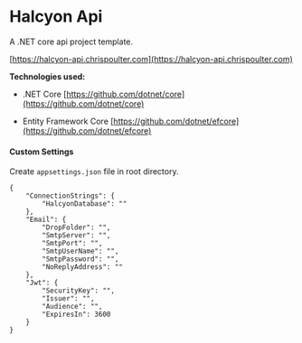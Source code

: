 # Halcyon Api

A .NET core api project template.

[https://halcyon-api.chrispoulter.com](https://halcyon-api.chrispoulter.com)

**Technologies used:**

-   .NET Core
    [https://github.com/dotnet/core](https://github.com/dotnet/core)

-   Entity Framework Core
    [https://github.com/dotnet/efcore](https://github.com/dotnet/efcore)

#### Custom Settings

Create `appsettings.json` file in root directory.

```
{
    "ConnectionStrings": {
        "HalcyonDatabase": ""
    },
    "Email": {
        "DropFolder": "",
        "SmtpServer": "",
        "SmtpPort": "",
        "SmtpUserName": "",
        "SmtpPassword": "",
        "NoReplyAddress": ""
    },
    "Jwt": {
        "SecurityKey": "",
        "Issuer": "",
        "Audience": "",
        "ExpiresIn": 3600
    }
}
```
